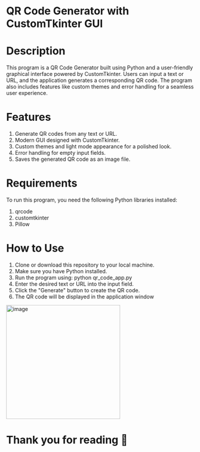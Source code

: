 # QR Code Generator with CustomTkinter GUI

# Description
This program is a QR Code Generator built using Python and a user-friendly graphical interface powered by CustomTkinter. Users can input a text or URL, and the application generates a corresponding QR code. The program also includes features like custom themes and error handling for a seamless user experience.

# Features
1. Generate QR codes from any text or URL.
2. Modern GUI designed with CustomTkinter.
3. Custom themes and light mode appearance for a polished look.
4. Error handling for empty input fields.
5. Saves the generated QR code as an image file.

# Requirements
To run this program, you need the following Python libraries installed:
1. qrcode
2. customtkinter
3. Pillow

# How to Use
1. Clone or download this repository to your local machine.
2. Make sure you have Python installed.
3. Run the program using:
     python qr_code_app.py
4. Enter the desired text or URL into the input field.
5. Click the "Generate" button to create the QR code.
6. The QR code will be displayed in the application window

<img width="305" alt="image" src="https://github.com/user-attachments/assets/72d900d2-1d4a-4ff4-b4c2-8f3065f9e4de" />


# Thank you for reading 🤝


